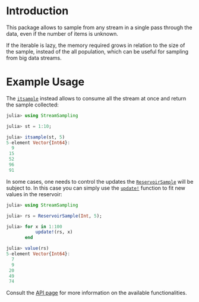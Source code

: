 
# Introduction

This package allows to sample from any stream in a single pass through the data, even if the number of items is unknown.

If the iterable is lazy, the memory required grows in relation to the size of the sample, instead of the all population, which can be useful for sampling from big data streams.

# Example Usage

The [`itsample`](@ref) instead allows to consume all the stream at once and return the sample collected:

```julia
julia> using StreamSampling

julia> st = 1:10;

julia> itsample(st, 5)
5-element Vector{Int64}:
  9
 15
 52
 96
 91
```
In some cases, one needs to control the updates the [`ReservoirSample`](@ref) will be subject to. In this case
you can simply use the [`update!`](@ref) function to fit new values in the reservoir:

```julia
julia> using StreamSampling

julia> rs = ReservoirSample(Int, 5);

julia> for x in 1:100
           update!(rs, x)
       end

julia> value(rs)
5-element Vector{Int64}:
  7
  9
 20
 49
 74
```

Consult the [API page](https://juliadynamics.github.io/StreamSampling.jl/stable/api/) for more information on the available functionalities.
